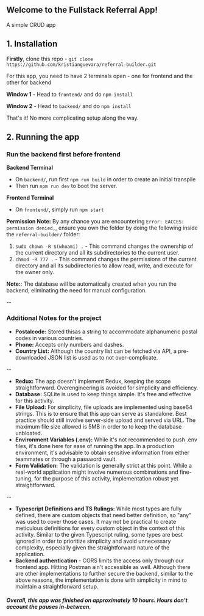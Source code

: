 
## Welcome to the Fullstack Referral App!
A simple CRUD app

## 1. Installation

**Firstly**, clone this repo - `git clone https://github.com/kristianguevara/referral-builder.git`

For this app, you need to have 2 terminals open - one for frontend and the other for backend

**Window 1** - Head to `frontend/` and do `npm install`

**Window 2** - Head to `backend/` and do `npm install`

That's it! No more complicating setup along  the way. 


## 2. Running the app

### Run the backend first before frontend

**Backend Terminal**
- On `backend/`, run first `npm run build` in order to create an initial transpile
- Then run `npm run dev` to boot the server.

**Frontend Terminal**
- On `frontend/`, simply run `npm start`

**Permission Note:** By any chance you are encountering `Error: EACCES: permission denied,`, ensure you own the folder by doing the following inside the `referral-builder/` folder:
1. `sudo chown -R $(whoami) .` - This command changes the ownership of the current directory and all its subdirectories to the current user.
2. `chmod -R 777 .` - This command changes the permissions of the current directory and all its subdirectories to allow read, write, and execute for the owner only.


**Note:**: The database will be automatically created when you run the backend, eliminating the need for manual configuration.

--

### Additional Notes for the project

-  **Postalcode:** Stored thisas a string to accommodate alphanumeric postal codes in various countries.
-  **Phone:** Accepts only numbers and dashes.
-  **Country List:** Although the country list can be fetched via API, a pre-downloaded JSON list is used as to not over-complicate.

--

-  **Redux:** The app doesn't implement Redux, keeping the scope straightforward. Overengineering is avoided for simplicity and efficiency.
-  **Database:** SQLite is used to keep things simple. It's free and effective for this activity.
-  **File Upload:** For simplicity, file uploads are implemented using base64 strings. This is to ensure that this app can serve as standalone. Best practice should still involve server-side upload and served via URL. The maximum file size allowed is 5MB in order to to keep the database unbloated.
-  **Environment Variables (.env):** While it's not recommended to push .env files, it's done here for ease of running the app. In a production environment, it's advisable to obtain sensitive information from either teammates or through a password vault.
- **Form Validation:** The validation is generally strict at this point. While a real-world application might involve numerous combinations and fine-tuning, for the purpose of this activity, implementation robust yet straightforward.


--
- **Typescript Definitions and TS Rulings:** While most types are fully defined, there are custom objects that need better definition, so "any" was used to cover those cases. It may not be practical to create meticulous definitions for every custom object in the context of this activity. Similar to the given Typescript ruling, some types are best ignored in order to prioritize simplicity and avoid unnecessary complexity, especially given the straightforward nature of the application.
- **Backend authentication** - CORS limits the access only through our frontend app. Hitting Postman ain't accessible as well. Although there are other implementations to further secure the backend, similar to the above reasons, the implementation is done with simplicity in mind to maintain a straightforward setup.


##### Overall, this app was finished on approximately 10 hours. Hours don't account the pauses in-between.